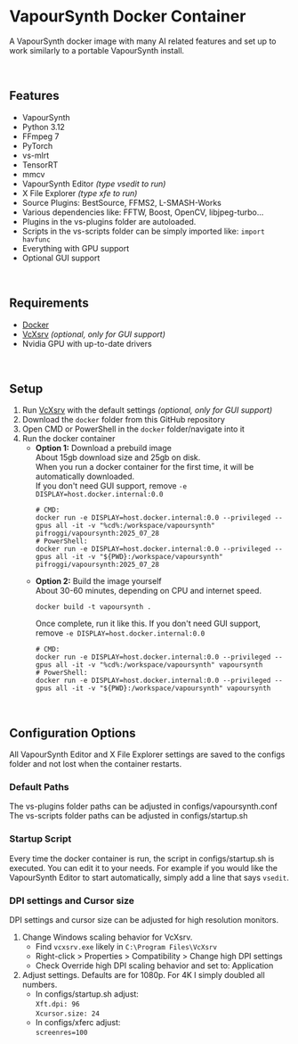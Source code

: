
# VapourSynth Docker Container
A VapourSynth docker image with many AI related features and set up to work similarly to a portable VapourSynth install.

<br />

## Features
* VapourSynth
* Python 3.12
* FFmpeg 7
* PyTorch
* vs-mlrt
* TensorRT
* mmcv
* VapourSynth Editor *(type vsedit to run)*
* X File Explorer *(type xfe to run)*
* Source Plugins: BestSource, FFMS2, L-SMASH-Works
* Various dependencies like: FFTW, Boost, OpenCV, libjpeg-turbo...
* Plugins in the vs-plugins folder are autoloaded.
* Scripts in the vs-scripts folder can be simply imported like: `import havfunc`
* Everything with GPU support
* Optional GUI support

<br />

## Requirements
* [Docker](https://www.docker.com/)
* [VcXsrv](https://sourceforge.net/projects/vcxsrv/) *(optional, only for GUI support)*
* Nvidia GPU with up-to-date drivers

<br />

## Setup
1. Run [VcXsrv](https://sourceforge.net/projects/vcxsrv/) with the default settings *(optional, only for GUI support)*
2. Download the `docker` folder from this GitHub repository
3. Open CMD or PowerShell in the `docker` folder/navigate into it
4. Run the docker container
   * __Option 1:__ Download a prebuild image  
     About 15gb download size and 25gb on disk.  
     When you run a docker container for the first time, it will be automatically downloaded.  
     If you don't need GUI support, remove `-e DISPLAY=host.docker.internal:0.0`
       ```
       # CMD:
       docker run -e DISPLAY=host.docker.internal:0.0 --privileged --gpus all -it -v "%cd%:/workspace/vapoursynth" pifroggi/vapoursynth:2025_07_28
       # PowerShell:
       docker run -e DISPLAY=host.docker.internal:0.0 --privileged --gpus all -it -v "${PWD}:/workspace/vapoursynth" pifroggi/vapoursynth:2025_07_28
       ```
   * __Option 2:__ Build the image yourself  
     About 30-60 minutes, depending on CPU and internet speed.  
     ```
     docker build -t vapoursynth .
     ```
     Once complete, run it like this. If you don't need GUI support, remove `-e DISPLAY=host.docker.internal:0.0`
       ```
       # CMD:
       docker run -e DISPLAY=host.docker.internal:0.0 --privileged --gpus all -it -v "%cd%:/workspace/vapoursynth" vapoursynth
       # PowerShell:
       docker run -e DISPLAY=host.docker.internal:0.0 --privileged --gpus all -it -v "${PWD}:/workspace/vapoursynth" vapoursynth
       ```

<br />

## Configuration Options
All VapourSynth Editor and X File Explorer settings are saved to the configs folder and not lost when the container restarts.

### Default Paths
The vs-plugins folder paths can be adjusted in configs/vapoursynth.conf  
The vs-scripts folder paths can be adjusted in configs/startup.sh

### Startup Script
Every time the docker container is run, the script in configs/startup.sh is executed. You can edit it to your needs. For example if you would like the VapourSynth Editor to start automatically, simply add a line that says `vsedit`.

### DPI settings and Cursor size
DPI settings and cursor size can be adjusted for high resolution monitors.
1. Change Windows scaling behavior for VcXsrv.
    * Find `vcxsrv.exe` likely in `C:\Program Files\VcXsrv`
    * Right-click > Properties > Compatibility > Change high DPI settings
    * Check Override high DPI scaling behavior and set to: Application
2. Adjust settings. Defaults are for 1080p. For 4K I simply doubled all numbers.
    * In configs/startup.sh adjust:  
      `Xft.dpi: 96`  
      `Xcursor.size: 24`  
    * In configs/xferc adjust:  
      `screenres=100`

<br />
